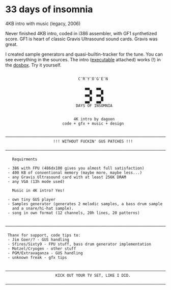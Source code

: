 33 days of insomnia
===================
4KB intro with music (legacy, 2006)

Never finished 4KB intro, coded in i386 assembler, with GF1 synthetized score. GF1 is heart of classic Gravis Ultrasound sound cards. Gravis was great.

I created sample generators and quasi-builtin-tracker for the tune. You can see everything in the sources. The intro ([executable](33doi.exe) attached) works (!) in the [dosbox](http://www.dosbox.com/). Try it yourself.


```

                                C¨R¨Y¨O¨G¨E¨N

                                   ▄▄   ▄▄
                                     █    █
                                   ▀▀▄  ▀▀▄
                                   ▄▄▀  ▄▄▀
                               DAYS OF INSOMNIA


                              4K intro by dagoon
                         code + gfx + music + design

 ────────────────────────────────────────────────────────────────────────────
                     !!! WITHOUT FUCKIN' GUS PATCHES !!!
 ────────────────────────────────────────────────────────────────────────────

   Requirments

 - 386 with FPU (486dx100 gives you almost full satisfaction)
 - 400 KB of conventional memory (maybe more, maybe less...)
 - any Gravis Ultrasound card with at least 256K DRAM
 - any VGA (13h mode used)

   Music in 4K intro? Yes!

 - own tiny GUS player
 - Samples generator (generates 2 melodic samples, a bass drum sample
   and a snare/hi-hat sample).
 - song in own format (12 channels, 20h lines, 20 patterns)

 ────────────────────────────────────────────────────────────────────────────

 Thanx for support, code tips to:
 - Jim Goer/? - GUS handling
 - Sfires/Sixty9 - FPU stuff, bass drum generator implementation
 - Motzel/Cryogen - other stuff
 - PGM/Extravaganza - GUS handling
 - unknown freak - gfx tips

 ────────────────────────────────────────────────────────────────────────────
                      KICK OUT YOUR TV SET, LIKE I DID.
 ────────────────────────────────────────────────────────────────────────────

```
